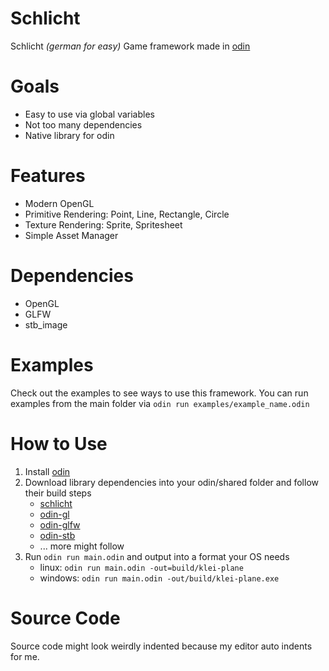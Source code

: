 # Schlicht 
Schlicht *(german for easy)* Game framework made in [odin](https://odin-lang.org/) 

# Goals 
* Easy to use via global variables
* Not too many dependencies
* Native library for odin

# Features
* Modern OpenGL
* Primitive Rendering: Point, Line, Rectangle, Circle
* Texture Rendering: Sprite, Spritesheet
* Simple Asset Manager

# Dependencies
* OpenGL
* GLFW
* stb_image

# Examples
Check out the examples to see ways to use this framework.
You can run examples from the main folder via `odin run examples/example_name.odin`

# How to Use
1. Install [odin](https://odin-lang.org/)
2. Download library dependencies into your odin/shared folder and follow their build steps
	* [schlicht](https://github.com/Skytrias/schlicht)
	* [odin-gl](https://github.com/vassvik/odin-gl) 
	* [odin-glfw](https://github.com/vassvik/odin-glfw) 
	* [odin-stb](https://github.com/vassvik/odin-stb)
	* ... more might follow
3. Run `odin run main.odin` and output into a format your OS needs
	* linux: `odin run main.odin -out=build/klei-plane`
	* windows: `odin run main.odin -out/build/klei-plane.exe`

# Source Code
Source code might look weirdly indented because my editor auto indents for me. 
